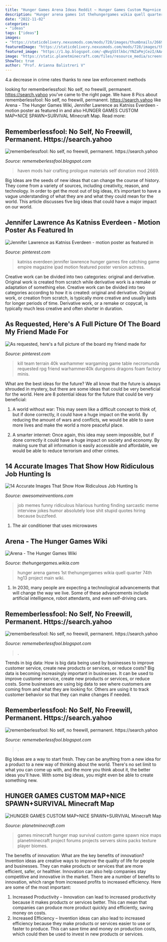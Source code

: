 ```yaml
---
title: "Hunger Games Arena Ideas Reddit ~ Hunger Games Custom Map+nice Spawn+survival Minecraft Map"
description: "Hunger arena games 1st thehungergames wikia quell quarter 74th hg13 project main wiki"
date: "2022-11-02"
categories:
- "ideas"
tags: ["ideas"]
images:
- "https://staticdelivery.nexusmods.com/mods/728/images/thumbnails/2669/2669-1560254480-1849282086.png"
featuredImage: "https://staticdelivery.nexusmods.com/mods/728/images/thumbnails/2669/2669-1560254480-1849282086.png"
featured_image: "https://1.bp.blogspot.com/-qNvgSStlkbc/YNZaPmjCezI/AAAAAAAAm50/ZPB3N_jhe5oFeJIxVchmZ9y0flFbHl7ngCLcBGAsYHQ/s1920/Untitled.png9.png"
image: "https://static.planetminecraft.com/files/resource_media/screenshot/1229/Screen-Shot-2012-07-22-at-100651-PM_2997701.jpg"
ShowToc: true
author: "Prof. Arianna Balistreri V"
---
```



4.a decrease in crime rates thanks to new law enforcement methods

	

		
looking for rememberlessfool: No self, no freewill, permanent. https://search.yahoo you've came to the right page. We have 8 Pics about rememberlessfool: No self, no freewill, permanent. https://search.yahoo like Arena - The Hunger Games Wiki, Jennifer Lawrence as Katniss Everdeen - motion poster as featured in and also HUNGER GAMES CUSTOM MAP+NICE SPAWN+SURVIVAL Minecraft Map. Read more:
		
    
## Rememberlessfool: No Self, No Freewill, Permanent. Https://search.yahoo

<img loading=lazy src="https://staticdelivery.nexusmods.com/mods/728/images/thumbnails/2669/2669-1560254480-1849282086.png" onerror="this.onerror=null;this.src='https://tse1.mm.bing.net/th?id=OIP.E4jt3r94d6lpX4gJJ7zGWgAAAA&amp;pid=15.1';" alt="rememberlessfool: No self, no freewill, permanent. https://search.yahoo">

_Source: rememeberlessfool.blogspot.com_

>haven mods hair crafting prologue materials self donation mod 2669. 

	

Big Ideas are the seeds of new ideas that can change the course of history. They come from a variety of sources, including creativity, reason, and technology. In order to get the most out of big ideas, it’s important to have a vague understanding of what they are and what they could mean for the world. This article discusses five big ideas that could have a major impact on our world.

    
## Jennifer Lawrence As Katniss Everdeen - Motion Poster As Featured In

<img loading=lazy src="https://s-media-cache-ak0.pinimg.com/736x/fc/6b/c6/fc6bc66eff2ddac9db3aabefc2e5e269.jpg" onerror="this.onerror=null;this.src='https://tse1.mm.bing.net/th?id=OIP.gzYXueqFCZE5by7r0aX9pQHaJ4&amp;pid=15.1';" alt="Jennifer Lawrence as Katniss Everdeen - motion poster as featured in">

_Source: pinterest.com_

>katniss everdeen jennifer lawrence hunger games fire catching game empire magazine ipad motion featured poster version actress. 

	

Creative work can be divided into two categories: original and derivative. Original work is created from scratch while derivative work is a remake or adaptation of something else.
Creative work can be divided into two categories according to how it is created: original and derivative. Original work, or creation from scratch, is typically more creative and usually lasts for longer periods of time. Derivative work, or a remake or copycat, is typically much less creative and often shorter in duration.

    
## As Requested, Here&#039;s A Full Picture Of The Board My Friend Made For

<img loading=lazy src="https://i.pinimg.com/originals/40/9a/53/409a539f63ea73bd88329f5d4d177031.jpg" onerror="this.onerror=null;this.src='https://tse4.mm.bing.net/th?id=OIP.3Vb0Wh5Q1K7l1QkWoOjf-gHaFj&amp;pid=15.1';" alt="As requested, here&#039;s a full picture of the board my friend made for">

_Source: pinterest.com_

>kill team terrain 40k warhammer wargaming game table necromunda requested rpg friend warhammer40k dungeons dragons foam factory minis. 

	

What are the best ideas for the future?
We all know that the future is always shrouded in mystery, but there are some ideas that could be very beneficial for the world. Here are 8 potential ideas for the future that could be very beneficial:
1. A world without war: This may seem like a difficult concept to think of, but if done correctly, it could have a huge impact on the world. By reducing the amount of wars and conflicts, we would be able to save more lives and make the world a more peaceful place.

2. A smarter internet: Once again, this idea may seem impossible, but if done correctly it could have a huge impact on society and economy. By making sure that all information is easily accessible and affordable, we would be able to reduce terrorism and other crimes.


    
## 14 Accurate Images That Show How Ridiculous Job Hunting Is

<img loading=lazy src="http://www.awesomeinventions.com/wp-content/uploads/2016/02/job-search-ridiculous-hire.jpg" onerror="this.onerror=null;this.src='https://tse1.mm.bing.net/th?id=OIP.zA0ct57ftEFr8dCY-r1xEQC8FL&amp;pid=15.1';" alt="14 Accurate Images That Show How Ridiculous Job Hunting Is">

_Source: awesomeinventions.com_

>job memes funny ridiculous hilarious hunting finding sarcastic meme interview jokes humor absolutely lose shit stupid quotes hiring because buzzfeed. 

	

1. The air conditioner that uses microwaves

    
## Arena - The Hunger Games Wiki

<img loading=lazy src="http://static3.wikia.nocookie.net/__cb20110902161947/thehungergames/images/9/94/HG13.png" onerror="this.onerror=null;this.src='https://tse3.mm.bing.net/th?id=OIP.cFhD-RDyGvy4Lwk2Vdl5rwHaDJ&amp;pid=15.1';" alt="Arena - The Hunger Games Wiki">

_Source: thehungergames.wikia.com_

>hunger arena games 1st thehungergames wikia quell quarter 74th hg13 project main wiki. 

	

1. In 2030, many people are expecting a technological advancements that will change the way we live. Some of these advancements include artificial intelligence, robot attendants, and even self-driving cars. 

    
## Rememberlessfool: No Self, No Freewill, Permanent. Https://search.yahoo

<img loading=lazy src="https://1.bp.blogspot.com/-qNvgSStlkbc/YNZaPmjCezI/AAAAAAAAm50/ZPB3N_jhe5oFeJIxVchmZ9y0flFbHl7ngCLcBGAsYHQ/s1920/Untitled.png9.png" onerror="this.onerror=null;this.src='https://tse3.mm.bing.net/th?id=OIP.bLYAex_r1o0N9-R5r3-ZXAHaEK&amp;pid=15.1';" alt="rememberlessfool: No self, no freewill, permanent. https://search.yahoo">

_Source: rememeberlessfool.blogspot.com_

>. 

	

Trends in big data: How is big data being used by businesses to improve customer service, create new products or services, or reduce costs?
Big data is becoming increasingly important in businesses. It can be used to improve customer service, create new products or services, or reduce costs. Some businesses are using big data to see where customers are coming from and what they are looking for. Others are using it to track customer behavior so that they can make changes if needed.

    
## Rememberlessfool: No Self, No Freewill, Permanent. Https://search.yahoo

<img loading=lazy src="https://1.bp.blogspot.com/-4E4sh7jPoUw/XlG5BiPFt0I/AAAAAAAAdgY/XeB-9vexBWo0F7TDkEezo5ntvLlRL5lswCEwYBhgL/s1600/Untitled776.png" onerror="this.onerror=null;this.src='https://tse4.mm.bing.net/th?id=OIP.Hnc7bqi-1olaRjgmCJkZDQHaEK&amp;pid=15.1';" alt="rememberlessfool: No self, no freewill, permanent. https://search.yahoo">

_Source: rememeberlessfool.blogspot.com_

>. 

	

Big Ideas are a way to start fresh. They can be anything from a new idea for a product to a new way of thinking about the world. There's no set limit to what you can come up with, and the more you think about it, the better ideas you'll have. With some big ideas, you might even be able to create something new.

    
## HUNGER GAMES CUSTOM MAP+NICE SPAWN+SURVIVAL Minecraft Map

<img loading=lazy src="https://static.planetminecraft.com/files/resource_media/screenshot/1229/Screen-Shot-2012-07-22-at-100651-PM_2997701.jpg" onerror="this.onerror=null;this.src='https://tse3.mm.bing.net/th?id=OIP.tbswzZWTkk8zWmzJAy8KlwHaEo&amp;pid=15.1';" alt="HUNGER GAMES CUSTOM MAP+NICE SPAWN+SURVIVAL Minecraft Map">

_Source: planetminecraft.com_

>games minecraft hunger map survival custom game spawn nice maps planetminecraft project forums projects servers skins packs texture player biomes. 

	

The benefits of innovation: What are the key benefits of innovation?
Invention ideas are creative ways to improve the quality of life for people and businesses. They can make products or services that are more efficient, safer, or healthier. Innovation can also help companies stay competitive and innovative in the market. There are a number of benefits to innovation, which range from increased profits to increased efficiency. Here are some of the most important: 
1. Increased Productivity – Innovation can lead to increased productivity because it makes products or services better. This can mean that companies can produce more product quickly and efficiently, saving money on costs. 
2. Increased Efficiency – Invention ideas can also lead to increased efficiency because they make products or services easier to use or faster to produce. This can save time and money on production costs, which could then be used to invest in new products or services.

